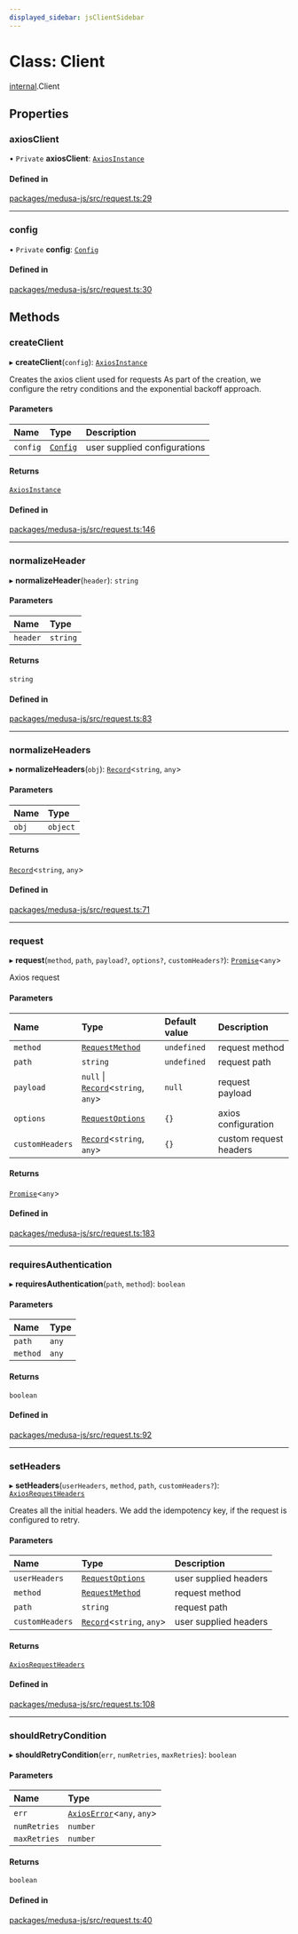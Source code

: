 ```yaml
---
displayed_sidebar: jsClientSidebar
---
```


# Class: Client

[internal](../modules/internal.md).Client

## Properties

### axiosClient

• `Private` **axiosClient**: [`AxiosInstance`](../interfaces/internal.AxiosInstance.md)

#### Defined in

[packages/medusa-js/src/request.ts:29](https://github.com/medusajs/medusa/blob/2eb2126f/packages/medusa-js/src/request.ts#L29)

___

### config

• `Private` **config**: [`Config`](../interfaces/internal.Config.md)

#### Defined in

[packages/medusa-js/src/request.ts:30](https://github.com/medusajs/medusa/blob/2eb2126f/packages/medusa-js/src/request.ts#L30)

## Methods

### createClient

▸ **createClient**(`config`): [`AxiosInstance`](../interfaces/internal.AxiosInstance.md)

Creates the axios client used for requests
As part of the creation, we configure the retry conditions
and the exponential backoff approach.

#### Parameters

| Name | Type | Description |
| :------ | :------ | :------ |
| `config` | [`Config`](../interfaces/internal.Config.md) | user supplied configurations |

#### Returns

[`AxiosInstance`](../interfaces/internal.AxiosInstance.md)

#### Defined in

[packages/medusa-js/src/request.ts:146](https://github.com/medusajs/medusa/blob/2eb2126f/packages/medusa-js/src/request.ts#L146)

___

### normalizeHeader

▸ **normalizeHeader**(`header`): `string`

#### Parameters

| Name | Type |
| :------ | :------ |
| `header` | `string` |

#### Returns

`string`

#### Defined in

[packages/medusa-js/src/request.ts:83](https://github.com/medusajs/medusa/blob/2eb2126f/packages/medusa-js/src/request.ts#L83)

___

### normalizeHeaders

▸ **normalizeHeaders**(`obj`): [`Record`](../modules/internal.md#record)<`string`, `any`\>

#### Parameters

| Name | Type |
| :------ | :------ |
| `obj` | `object` |

#### Returns

[`Record`](../modules/internal.md#record)<`string`, `any`\>

#### Defined in

[packages/medusa-js/src/request.ts:71](https://github.com/medusajs/medusa/blob/2eb2126f/packages/medusa-js/src/request.ts#L71)

___

### request

▸ **request**(`method`, `path`, `payload?`, `options?`, `customHeaders?`): [`Promise`](../modules/internal.md#promise)<`any`\>

Axios request

#### Parameters

| Name | Type | Default value | Description |
| :------ | :------ | :------ | :------ |
| `method` | [`RequestMethod`](../modules/internal.md#requestmethod) | `undefined` | request method |
| `path` | `string` | `undefined` | request path |
| `payload` | ``null`` \| [`Record`](../modules/internal.md#record)<`string`, `any`\> | `null` | request payload |
| `options` | [`RequestOptions`](../interfaces/internal.RequestOptions.md) | `{}` | axios configuration |
| `customHeaders` | [`Record`](../modules/internal.md#record)<`string`, `any`\> | `{}` | custom request headers |

#### Returns

[`Promise`](../modules/internal.md#promise)<`any`\>

#### Defined in

[packages/medusa-js/src/request.ts:183](https://github.com/medusajs/medusa/blob/2eb2126f/packages/medusa-js/src/request.ts#L183)

___

### requiresAuthentication

▸ **requiresAuthentication**(`path`, `method`): `boolean`

#### Parameters

| Name | Type |
| :------ | :------ |
| `path` | `any` |
| `method` | `any` |

#### Returns

`boolean`

#### Defined in

[packages/medusa-js/src/request.ts:92](https://github.com/medusajs/medusa/blob/2eb2126f/packages/medusa-js/src/request.ts#L92)

___

### setHeaders

▸ **setHeaders**(`userHeaders`, `method`, `path`, `customHeaders?`): [`AxiosRequestHeaders`](../modules/internal.md#axiosrequestheaders)

Creates all the initial headers.
We add the idempotency key, if the request is configured to retry.

#### Parameters

| Name | Type | Description |
| :------ | :------ | :------ |
| `userHeaders` | [`RequestOptions`](../interfaces/internal.RequestOptions.md) | user supplied headers |
| `method` | [`RequestMethod`](../modules/internal.md#requestmethod) | request method |
| `path` | `string` | request path |
| `customHeaders` | [`Record`](../modules/internal.md#record)<`string`, `any`\> | user supplied headers |

#### Returns

[`AxiosRequestHeaders`](../modules/internal.md#axiosrequestheaders)

#### Defined in

[packages/medusa-js/src/request.ts:108](https://github.com/medusajs/medusa/blob/2eb2126f/packages/medusa-js/src/request.ts#L108)

___

### shouldRetryCondition

▸ **shouldRetryCondition**(`err`, `numRetries`, `maxRetries`): `boolean`

#### Parameters

| Name | Type |
| :------ | :------ |
| `err` | [`AxiosError`](../interfaces/internal.AxiosError.md)<`any`, `any`\> |
| `numRetries` | `number` |
| `maxRetries` | `number` |

#### Returns

`boolean`

#### Defined in

[packages/medusa-js/src/request.ts:40](https://github.com/medusajs/medusa/blob/2eb2126f/packages/medusa-js/src/request.ts#L40)
